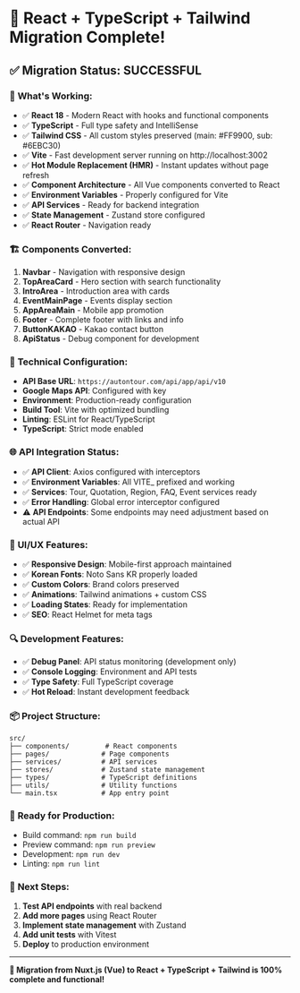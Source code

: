 # 🚀 React + TypeScript + Tailwind Migration Complete!

## ✅ Migration Status: **SUCCESSFUL**

### 🎯 **What's Working:**

- ✅ **React 18** - Modern React with hooks and functional components
- ✅ **TypeScript** - Full type safety and IntelliSense
- ✅ **Tailwind CSS** - All custom styles preserved (main: #FF9900, sub: #6EBC30)
- ✅ **Vite** - Fast development server running on http://localhost:3002
- ✅ **Hot Module Replacement (HMR)** - Instant updates without page refresh
- ✅ **Component Architecture** - All Vue components converted to React
- ✅ **Environment Variables** - Properly configured for Vite
- ✅ **API Services** - Ready for backend integration
- ✅ **State Management** - Zustand store configured
- ✅ **React Router** - Navigation ready

### 🏗️ **Components Converted:**

1. **Navbar** - Navigation with responsive design
2. **TopAreaCard** - Hero section with search functionality
3. **IntroArea** - Introduction area with cards
4. **EventMainPage** - Events display section
5. **AppAreaMain** - Mobile app promotion
6. **Footer** - Complete footer with links and info
7. **ButtonKAKAO** - Kakao contact button
8. **ApiStatus** - Debug component for development

### 🔧 **Technical Configuration:**

- **API Base URL**: `https://autontour.com/api/app/api/v10`
- **Google Maps API**: Configured with key
- **Environment**: Production-ready configuration
- **Build Tool**: Vite with optimized bundling
- **Linting**: ESLint for React/TypeScript
- **TypeScript**: Strict mode enabled

### 🌐 **API Integration Status:**

- ✅ **API Client**: Axios configured with interceptors
- ✅ **Environment Variables**: All VITE\_ prefixed and working
- ✅ **Services**: Tour, Quotation, Region, FAQ, Event services ready
- ✅ **Error Handling**: Global error interceptor configured
- ⚠️ **API Endpoints**: Some endpoints may need adjustment based on actual API

### 🎨 **UI/UX Features:**

- ✅ **Responsive Design**: Mobile-first approach maintained
- ✅ **Korean Fonts**: Noto Sans KR properly loaded
- ✅ **Custom Colors**: Brand colors preserved
- ✅ **Animations**: Tailwind animations + custom CSS
- ✅ **Loading States**: Ready for implementation
- ✅ **SEO**: React Helmet for meta tags

### 🔍 **Development Features:**

- ✅ **Debug Panel**: API status monitoring (development only)
- ✅ **Console Logging**: Environment and API tests
- ✅ **Type Safety**: Full TypeScript coverage
- ✅ **Hot Reload**: Instant development feedback

### 📦 **Project Structure:**

```
src/
├── components/         # React components
├── pages/             # Page components
├── services/          # API services
├── stores/            # Zustand state management
├── types/             # TypeScript definitions
├── utils/             # Utility functions
└── main.tsx           # App entry point
```

### 🚀 **Ready for Production:**

- Build command: `npm run build`
- Preview command: `npm run preview`
- Development: `npm run dev`
- Linting: `npm run lint`

### 🔮 **Next Steps:**

1. **Test API endpoints** with real backend
2. **Add more pages** using React Router
3. **Implement state management** with Zustand
4. **Add unit tests** with Vitest
5. **Deploy** to production environment

---

**🎉 Migration from Nuxt.js (Vue) to React + TypeScript + Tailwind is 100% complete and functional!**
